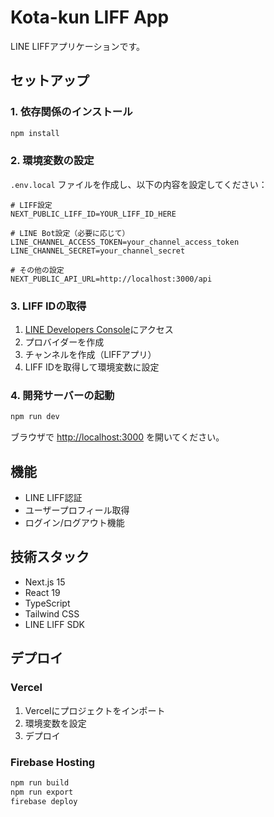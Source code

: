 # Kota-kun LIFF App

LINE LIFFアプリケーションです。

## セットアップ

### 1. 依存関係のインストール

```bash
npm install
```

### 2. 環境変数の設定

`.env.local` ファイルを作成し、以下の内容を設定してください：

```env
# LIFF設定
NEXT_PUBLIC_LIFF_ID=YOUR_LIFF_ID_HERE

# LINE Bot設定（必要に応じて）
LINE_CHANNEL_ACCESS_TOKEN=your_channel_access_token
LINE_CHANNEL_SECRET=your_channel_secret

# その他の設定
NEXT_PUBLIC_API_URL=http://localhost:3000/api
```

### 3. LIFF IDの取得

1. [LINE Developers Console](https://developers.line.biz/console/)にアクセス
2. プロバイダーを作成
3. チャンネルを作成（LIFFアプリ）
4. LIFF IDを取得して環境変数に設定

### 4. 開発サーバーの起動

```bash
npm run dev
```

ブラウザで [http://localhost:3000](http://localhost:3000) を開いてください。

## 機能

- LINE LIFF認証
- ユーザープロフィール取得
- ログイン/ログアウト機能

## 技術スタック

- Next.js 15
- React 19
- TypeScript
- Tailwind CSS
- LINE LIFF SDK

## デプロイ

### Vercel

1. Vercelにプロジェクトをインポート
2. 環境変数を設定
3. デプロイ

### Firebase Hosting

```bash
npm run build
npm run export
firebase deploy
```